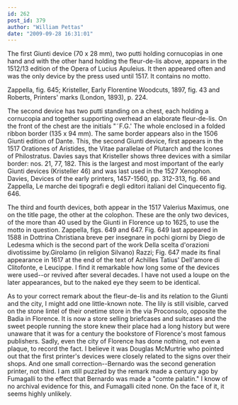 ```yaml
---
id: 262
post_id: 379
author: "William Pettas"
date: "2009-09-28 16:31:01"
---
```

The first Giunti device (70 x 28 mm), two putti holding cornucopias in one hand and with the other hand holding the fleur-de-lis above, appears in the 1512/13 edition of the Opera of Lucius Apuleius. It then appeared often and was the only device by the press used until 1517. It contains no motto.




Zappella, fig. 645; Kristeller, Early Florentine Woodcuts, 1897, fig. 43 and Roberts, Printers' marks (London, 1893), p. 224. 



The second device has two putti standing on a chest, each holding a cornucopia and together supporting overhead an elaborate fleur-de-lis. On the front of the chest are the initials "˜F.G.' The whole enclosed in a folded ribbon border (135 x 94 mm). The same border appears also in the 1506 Giunti edition of Dante. This, the second Giunti device, first appears in the 1517 Orationes of Aristides, the Vitae parallelae of Plutarch and the Icones of Philostratus. Davies says that Kristeller shows three devices with a similar border: nos. 21, 77, 182. This is the largest and most important of the early Giunti devices (Kristeller 46) and was last used in the 1527 Xenophon. Davies, Devices of the early printers, 1457-1560, pp. 312-313, fig. 66 and Zappella, Le marche dei tipografi e degli editori italiani del Cinquecento fig. 646.



The third and fourth devices, both appear in the 1517 Valerius Maximus, one on the title page, the other at the colophon. These are the only two devices, of the more than 40 used by the Giunti in Florence up to 1625, to use the motto in question. Zappella, figs. 649 and 647. Fig. 649 last appeared in 1588 in Dottrina Christiana breve per insegnare in pochi giorni by Diego de Ledesma which is the second part of the work Della scelta d'orazioni divotissime by.Girolamo (in religion Silvano) Razzi; Fig. 647 made its final appearance in 1617 at the end of the text of Achilles Tatius' Dell'amore di Clitofonte, e Leucippe. I find it remarkable how long some of the devices were used--or revived after several decades. I have not used a loupe on the later appearances, but to the naked eye they seem to be identical.



As to your correct remark about the fleur-de-lis and its relation to the Giunti and the city, I might add one little-known note. The lily is still visible, carved on the stone lintel of their onetime store in the via Proconsolo, opposite the Badia in Florence. It is now a store selling briefcases and suitcases and the sweet people running the store knew their place had a long history but were unaware that it was for a century the bookstore of Florence's most famous publishers. Sadly, even the city of Florence has done nothing, not even a plaque, to record the fact. I believe it was Douglas McMurtrie who pointed out that the first printer's devices were closely related to the signs over their shops. And one small correction--Bernardo was the second generation printer, not third. I am still puzzled by the remark made a century ago by Fumagalli to the effect that Bernardo was made a "comte palatin." I know of no archival evidence for this, and Fumagalli cited none. On the face of it, it seems highly unlikely.
